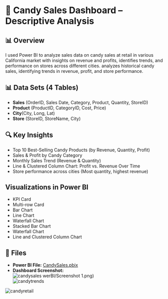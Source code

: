 # 🍬 Candy Sales Dashboard – Descriptive Analysis  

## 📊 Overview  
I used Power BI to analyze sales data on candy sales at retail in various California market with insights on revenue and profits, identifies trends, and performance on stores across different cities. analyzes historical candy sales, identifying trends in revenue, profit, and store performance.   

## 📊 Data Sets (4 Tables)  
- **Sales** (OrderID, Sales Date, Category, Product, Quantity, StoreID)
- **Product** (ProductID, CategoryID, Cost, Price)
- **City**(City, Long, Lat)
- **Store** (StoreID, StoreName, City)


## 🔍 Key Insights  
- Top 10 Best-Selling Candy Products (by Revenue, Quantity, Profit)
- Sales & Profit by Candy Category
- Monthly Sales Trend (Revenue & Quantity)
- Line & Clustered Column Chart: Profit vs. Revenue Over Time
- Store performance across cities (Most quantity, highest revenue)

## Visualizations in Power BI
- KPI Card
- Multi-row Card
- Bar Chart
- Line Chart
- Waterfall Chart
- Stacked Bar Chart
- Waterfall Chart
- Line and Clustered Column Chart
 

## 📂 Files  
- **Power BI File:** [CandySales.pbix](CandySales.pbix)  
- **Dashboard Screenshot:**  
  ![candysales](https://github.com/user-attachments/assets/a16bc37a-f565-40d2-bf28-934d4b39a826)
werBI/Screenshot 1.png)  
![candytrends](https://github.com/user-attachments/assets/55592a6a-67dc-4c25-92e1-4e46a456cb46)

![candyretail](https://github.com/user-attachments/assets/0250fb8f-5150-4cfb-a4da-2bfd0f8e0e0f)

